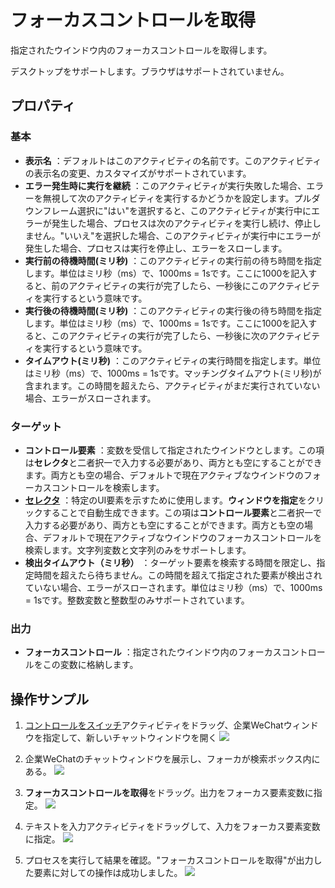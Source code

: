 # フォーカスコントロールを取得

指定されたウインドウ内のフォーカスコントロールを取得します。

デスクトップをサポートします。ブラウザはサポートされていません。

## プロパティ

### 基本

- **表示名** ：デフォルトはこのアクティビティの名前です。このアクティビティの表示名の変更、カスタマイズがサポートされています。
- **エラー発生時に実行を継続** ：このアクティビティが実行失敗した場合、エラーを無視して次のアクティビティを実行するかどうかを設定します。プルダウンフレーム選択に"はい"を選択すると、このアクティビティが実行中にエラーが発生した場合、プロセスは次のアクティビティを実行し続け、停止しません。"いいえ"を選択した場合、このアクティビティが実行中にエラーが発生した場合、プロセスは実行を停止し、エラーをスローします。
- **実行前の待機時間(ミリ秒)** ：このアクティビティの実行前の待ち時間を指定します。単位はミリ秒（ms）で、1000ms = 1sです。ここに1000を記入すると、前のアクティビティの実行が完了したら、一秒後にこのアクティビティを実行するという意味です。
- **実行後の待機時間(ミリ秒)** ：このアクティビティの実行後の待ち時間を指定します。単位はミリ秒（ms）で、1000ms = 1sです。ここに1000を記入すると、このアクティビティの実行が完了したら、一秒後に次のアクティビティを実行するという意味です。
- **タイムアウト(ミリ秒)** ：このアクティビティの実行時間を指定します。単位はミリ秒（ms）で、1000ms = 1sです。マッチングタイムアウト(ミリ秒)が含まれます。この時間を超えたら、アクティビティがまだ実行されていない場合、エラーがスローされます。

### ターゲット

- **コントロール要素** ：変数を受信して指定されたウインドウとします。この項は**セレクタ**と二者択一で入力する必要があり、両方とも空にすることができます。両方とも空の場合、デフォルトで現在アクティブなウインドウのフォーカスコントロールを検索します。
- **[セレクタ](../Appendix/Selector.md?_v=v2020.4)** ：特定のUI要素を示すために使用します。**ウィンドウを指定**をクリックすることで自動生成できます。この項は**コントロール要素**と二者択一で入力する必要があり、両方とも空にすることができます。両方とも空の場合、デフォルトで現在アクティブなウインドウのフォーカスコントロールを検索します。文字列変数と文字列のみをサポートします。
- **検出タイムアウト（ミリ秒）** ：ターゲット要素を検索する時間を限定し、指定時間を超えたら待ちません。この時間を超えて指定された要素が検出されていない場合、エラーがスローされます。単位はミリ秒（ms）で、1000ms = 1sです。整数変数と整数型のみサポートされています。

### 出力

- **フォーカスコントロール** ：指定されたウインドウ内のフォーカスコントロールをこの変数に格納します。

## 操作サンプル
1. [コントロールをスイッチ](activity/../SwitchControl.md)アクティビティをドラッグ、企業WeChatウィンドウを指定して、新しいチャットウィンドウを開く
![](https://docimages.blob.core.chinacloudapi.cn/images/Activities/GetFocus1.png)

2. 企業WeChatのチャットウィンドウを展示し、フォーカが検索ボックス内にある。
![](https://docimages.blob.core.chinacloudapi.cn/images/Activities/GetFocus2.png)

3. **フォーカスコントロールを取得**をドラッグ。出力をフォーカス要素変数に指定。
![](https://docimages.blob.core.chinacloudapi.cn/images/Activities/GetFocus3.png)

4. テキストを入力アクティビティをドラッグして、入力をフォーカス要素変数に指定。
![](https://docimages.blob.core.chinacloudapi.cn/images/Activities/GetFocus4.png)

5. プロセスを実行して結果を確認。"フォーカスコントロールを取得"が出力した要素に対しての操作は成功しました。
![](https://docimages.blob.core.chinacloudapi.cn/images/Activities/GetFocus5.png)
